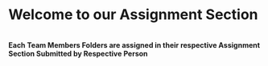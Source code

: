 <h1> Welcome to our Assignment Section</h1> <br>
<b>Each Team Members Folders are assigned in their respective Assignment Section Submitted by Respective Person</b>
